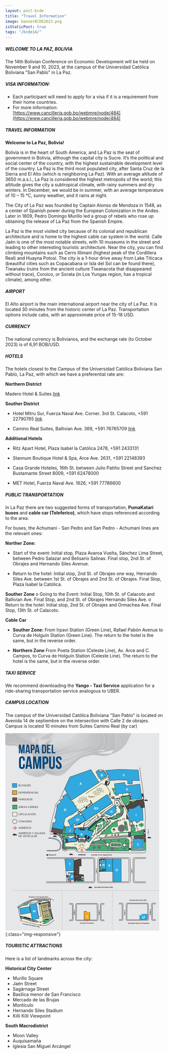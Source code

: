```yaml
---
layout: post-bcde
title: "Travel Information"
image: bannerBCDE2023.png
isStaticPost: true
tags: "/bcde14/"
---
```


##### WELCOME TO LA PAZ, BOLIVIA

The 14th Bolivian Conference on Economic Development will be held on November 9 and 10, 2023, at the campus of the Universidad Católica Boliviana "San Pablo" in La Paz.

##### VISA INFORMATION:

- Each participant will need to apply for a visa if it is a requirement from their home countries.
- For more information: [https://www.cancilleria.gob.bo/webmre/node/484](https://www.cancilleria.gob.bo/webmre/node/484)

##### TRAVEL INFORMATION

**Welcome to La Paz, Bolivia!**

Bolivia is in the heart of South America, and La Paz is the seat of government in Bolivia, although the capital city is Sucre. It’s the political and social center of the country, with the highest sustainable development level of the country. La Paz is the third most populated city, after Santa Cruz de la Sierra and El Alto (which is neighboring La Paz). With an average altitude of 3650 m.a.s.l., La Paz is considered the highest metropolis of the world; this altitude gives the city a subtropical climate, with rainy summers and dry winters. In December, we would be in summer, with an average temperature of 10 – 15 °C, sunny weather, and it rains at night.

The City of La Paz was founded by Captain Alonso de Mendoza in 1548, as a center of Spanish power during the European Colonization in the Andes. Later in 1809, Pedro Domingo Murillo led a group of rebels who rose up obtaining the release of La Paz from the Spanish Empire.

La Paz is the most visited city because of its colonial and republican architecture and is home to the highest cable car system in the world. Calle Jaén is one of the most notable streets, with 10 museums in the street and leading to other interesting touristic architecture. Near the city, you can find climbing mountains such as Cerro Illimani (highest peak of the Cordillera Real) and Huayna Potosí. The city is a 1-hour drive away from Lake Titicaca (beautiful cities such as Copacabana or Isla del Sol can be found there), Tiwanaku (ruins from the ancient culture Tiwanacota that disappeared without trace), Coroico, or Sorata (in Los Yungas region, has a tropical climate), among other.

<!-- ![image-title-here](/img/posts/mapLaPaz.jpg){:class="img-responsive"} -->

##### AIRPORT

El Alto airport is the main international airport near the city of La Paz. It is located 30 minutes from the historic center of La Paz. Transportation options include cabs, with an approximate price of 15-18 USD.

##### CURRENCY

The national currency is Bolivianos, and the exchange rate (to October 2023) is of 6,91 BOB/USD.

##### HOTELS

The hotels closest to the Campus of the Universidad Católica Boliviana San Pablo, La Paz, with which we have a preferential rate are:

**Northern District**

Madero Hotel &amp; Suites [link](https://www.online-reservations.com/?hotelid=9454051&gclid=EAIaIQobChMI2cWF24n9gQMVkBqtBh0ivAb9EAAYASAAEgI6MvD_BwE)

**Souther District**

- Hotel Mitru Sur, Fuerza Naval Ave. Corner. 3rd St. Calacoto, +591 22790765 [link](http://hotelmitrusur.com/)

- Camino Real Suites, Ballivian Ave. 369, +591 76765709 [link](https://www.caminoreal.com.bo/en?gclid=EAIaIQobChMItoe3_on9gQMVCjmtBh1s5AVFEAAYASAAEgLywPD_BwE&gclsrc=aw.ds)

**Additional Hotels**

- Ritz Apart Hotel, Plaza Isabel la Católica 2478, +591 2433131

- Stannum Boutique Hotel &amp; Spa, Arce Ave. 2631, +591 22148393

- Casa Grande Hoteles, 16th St. between Julio Patiño Street and Sanchez Bustamante Street 8009, +591 62478000

- MET Hotel, Fuerza Naval Ave. 1626, +591 77786600

##### PUBLIC TRANSPORTATION

In La Paz there are two suggested forms of transportation, **PumaKatari
buses** and **cable car (Teleferico)**, which have stops referenced according to the area.

For buses, the Achumani - San Pedro and San Pedro - Achumani lines are the relevant ones:

**Norther Zone:**

- Start of the event: Initial stop, Plaza Avaroa Vuelta, Sánchez Lima Street,
  between Pedro Salazar and Belisario Salinas. Final stop, 2nd St. of
  Obrajes and Hernando Siles Avenue.

- Return to the hotel: Initial stop, 2nd St. of Obrajes one way, Hernando
  Siles Ave. between 1st St. of Obrajes and 2nd St. of Obrajes. Final Stop,
  Plaza Isabel la Católica.

**Souther Zone**
o Going to the Event: Initial Stop, 10th St. of Calacoto and Ballivian Ave.
Final Stop, and 2nd St. of Obrajes Hernando Siles Ave.
o Return to the hotel: Initial stop, 2nd St. of Obrajes and Ormachea Ave.
Final Stop, 13th St. of Calacoto.

**Cable Car**

- **Souther Zone:** From Irpavi Station (Green Line), Rafael Pabón Avenue to
  Curva de Holguín Station (Green Line). The return to the hotel is the
  same, but in the reverse order.

- **Northern Zone** From Poeta Station (Celeste Line), Av. Arce and C. Campos,
  to Curva de Holguín Station (Celeste Line). The return to the hotel is the
  same, but in the reverse order.

##### TAXI SERVICE

We recommend downloading the **Yango - Taxi Service** application for a ride-sharing
transportation service analogous to UBER.

##### CAMPUS LOCATION

The campus of the Universidad Católica Boliviana "San Pablo" is located on Avenida 14 de septiembre on the intersection with Calle 2 de obrajes. Campus is located 10 minutes from Suites Camino Real (by car)

![image-title-here](/img/posts/campus-bcde14.png){:class="img-responsive"}

##### TOURISTIC ATTRACTIONS

Here is a list of landmarks across the city:

**Historical City Center**

- Murillo Square
- Jaén Street
- Sagárnaga Street
- Basilica menor de San Francisco
- Mercado de las Brujas
- Montículo
- Hernando Siles Stadium
- Killi Killi Viewpoint

**South Macrodistrict**

- Moon Valley
- Auquisamaña
- Iglesia San Miguel Arcángel

<!-- #### Hotel Maps and Venue

<iframe src="https://www.google.com/maps/d/u/0/embed?mid=16KssEN5HcMp-E91gHaE9phE_K5Q4rigT" width="740" height="380"></iframe> -->
